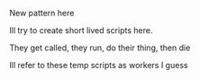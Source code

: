 New pattern here


Ill try to create short lived scripts here.

They get called, they run, do their thing, then die

Ill refer to these temp scripts as workers I guess